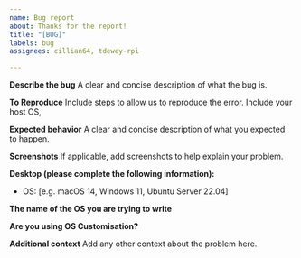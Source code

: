 ```yaml
---
name: Bug report
about: Thanks for the report!
title: "[BUG]"
labels: bug
assignees: cillian64, tdewey-rpi

---
```


**Describe the bug**
A clear and concise description of what the bug is.

**To Reproduce**
Include steps to allow us to reproduce the error. Include your host OS,

**Expected behavior**
A clear and concise description of what you expected to happen.

**Screenshots**
If applicable, add screenshots to help explain your problem.

**Desktop (please complete the following information):**
 - OS: [e.g. macOS 14, Windows 11, Ubuntu Server 22.04]

**The name of the OS you are trying to write**

**Are you using OS Customisation?**

**Additional context**
Add any other context about the problem here.
